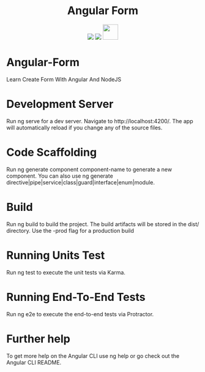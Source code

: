 <h1 align="center">Angular Form</h1>

<p align="center">
  <img src="https://img.shields.io/npm/v/loaders.css.svg?style=flat-square">
  <img src="https://img.shields.io/bower/v/loaders.css.svg?style=flat-square">
  <img src="https://cdn.worldvectorlogo.com/logos/angular-icon-1.svg" width="40px">
</p>


# Angular-Form
Learn Create Form With Angular And NodeJS



# Development Server

Run ng serve for a dev server. Navigate to http://localhost:4200/. The app will automatically reload if you change any of the source files.


# Code Scaffolding

Run ng generate component component-name to generate a new component. You can also use ng generate directive|pipe|service|class|guard|interface|enum|module.



# Build

Run ng build to build the project. The build artifacts will be stored in the dist/ directory. Use the -prod flag for a production build



# Running Units Test

Run ng test to execute the unit tests via Karma.



# Running End-To-End Tests

Run ng e2e to execute the end-to-end tests via Protractor.



# Further help

To get more help on the Angular CLI use ng help or go check out the Angular CLI README.
